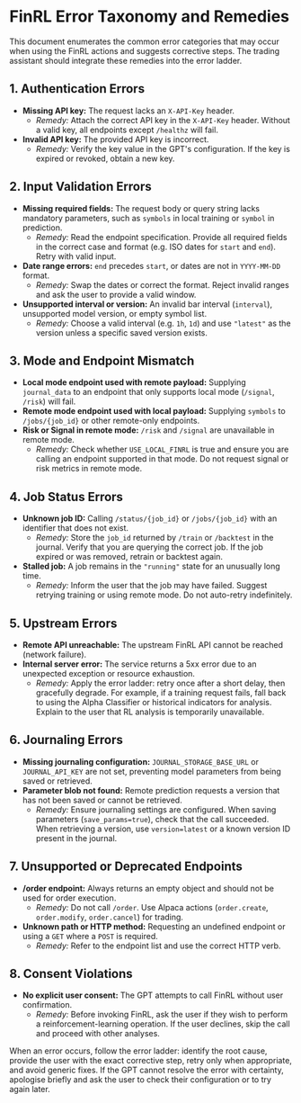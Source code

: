 # FinRL Error Taxonomy and Remedies

This document enumerates the common error categories that may occur when using the FinRL actions and suggests corrective steps. The trading assistant should integrate these remedies into the error ladder.

## 1. Authentication Errors

- **Missing API key:** The request lacks an `X-API-Key` header.
  - *Remedy:* Attach the correct API key in the `X-API-Key` header. Without a valid key, all endpoints except `/healthz` will fail.
- **Invalid API key:** The provided API key is incorrect.
  - *Remedy:* Verify the key value in the GPT's configuration. If the key is expired or revoked, obtain a new key.

## 2. Input Validation Errors

- **Missing required fields:** The request body or query string lacks mandatory parameters, such as `symbols` in local training or `symbol` in prediction.
  - *Remedy:* Read the endpoint specification. Provide all required fields in the correct case and format (e.g. ISO dates for `start` and `end`). Retry with valid input.
- **Date range errors:** `end` precedes `start`, or dates are not in `YYYY-MM-DD` format.
  - *Remedy:* Swap the dates or correct the format. Reject invalid ranges and ask the user to provide a valid window.
- **Unsupported interval or version:** An invalid bar interval (`interval`), unsupported model version, or empty symbol list.
  - *Remedy:* Choose a valid interval (e.g. `1h`, `1d`) and use `"latest"` as the version unless a specific saved version exists.

## 3. Mode and Endpoint Mismatch

- **Local mode endpoint used with remote payload:** Supplying `journal_data` to an endpoint that only supports local mode (`/signal`, `/risk`) will fail.
- **Remote mode endpoint used with local payload:** Supplying `symbols` to `/jobs/{job_id}` or other remote-only endpoints.
- **Risk or Signal in remote mode:** `/risk` and `/signal` are unavailable in remote mode.
  - *Remedy:* Check whether `USE_LOCAL_FINRL` is true and ensure you are calling an endpoint supported in that mode. Do not request signal or risk metrics in remote mode.

## 4. Job Status Errors

- **Unknown job ID:** Calling `/status/{job_id}` or `/jobs/{job_id}` with an identifier that does not exist.
  - *Remedy:* Store the `job_id` returned by `/train` or `/backtest` in the journal. Verify that you are querying the correct job. If the job expired or was removed, retrain or backtest again.
- **Stalled job:** A job remains in the `"running"` state for an unusually long time.
  - *Remedy:* Inform the user that the job may have failed. Suggest retrying training or using remote mode. Do not auto-retry indefinitely.

## 5. Upstream Errors

- **Remote API unreachable:** The upstream FinRL API cannot be reached (network failure).
- **Internal server error:** The service returns a 5xx error due to an unexpected exception or resource exhaustion.
  - *Remedy:* Apply the error ladder: retry once after a short delay, then gracefully degrade. For example, if a training request fails, fall back to using the Alpha Classifier or historical indicators for analysis. Explain to the user that RL analysis is temporarily unavailable.

## 6. Journaling Errors

- **Missing journaling configuration:** `JOURNAL_STORAGE_BASE_URL` or `JOURNAL_API_KEY` are not set, preventing model parameters from being saved or retrieved.
- **Parameter blob not found:** Remote prediction requests a version that has not been saved or cannot be retrieved.
  - *Remedy:* Ensure journaling settings are configured. When saving parameters (`save_params=true`), check that the call succeeded. When retrieving a version, use `version=latest` or a known version ID present in the journal.

## 7. Unsupported or Deprecated Endpoints

- **/order endpoint:** Always returns an empty object and should not be used for order execution.
  - *Remedy:* Do not call `/order`. Use Alpaca actions (`order.create`, `order.modify`, `order.cancel`) for trading.
- **Unknown path or HTTP method:** Requesting an undefined endpoint or using a `GET` where a `POST` is required.
  - *Remedy:* Refer to the endpoint list and use the correct HTTP verb.

## 8. Consent Violations

- **No explicit user consent:** The GPT attempts to call FinRL without user confirmation.
  - *Remedy:* Before invoking FinRL, ask the user if they wish to perform a reinforcement-learning operation. If the user declines, skip the call and proceed with other analyses.

When an error occurs, follow the error ladder: identify the root cause, provide the user with the exact corrective step, retry only when appropriate, and avoid generic fixes. If the GPT cannot resolve the error with certainty, apologise briefly and ask the user to check their configuration or to try again later.
